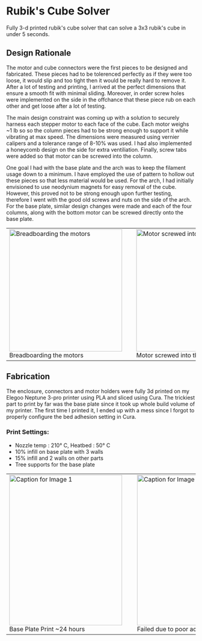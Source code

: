 # Rubik's Cube Solver

Fully 3-d printed rubik's cube solver that can solve a 3x3 rubik's cube in under 5 seconds.

## Design Rationale

The motor and cube connectors were the first pieces to be designed and fabricated. These pieces had to be tolerenced perfectly as if they were too loose, it would slip and too tight 
then it would be really hard to remove it. After a lot of testing and printing, I arrived at the perfect dimensions that ensure a smooth fit with minimal sliding. Moreover, in order
screw holes were implemented on the side in the offchance that these piece rub on each other and get loose after a lot of testing.

The main design constraint was coming up with a solution to securely harness each stepper motor to each face of the cube. Each motor weighs ~1 lb so 
so the column pieces had to be strong enough to support it while vibrating at max speed. The dimensions were measured using vernier calipers and a tolerance range of 8-10% was used.
I had also implemented a honeycomb design on the side for extra ventiliation. Finally, screw tabs were added so that motor can be screwed into the column. 

One goal I had with the base plate and the arch was to keep the filament usage down to a minimum. I have employed the use of pattern to hollow out these pieces so that less material would be used.
For the arch, I had initially envisioned to use neodynium magnets for easy removal of the cube. However, this proved not to be strong enough upon further testing, therefore I went with the good old 
screws and nuts on the side of the arch. For the base plate, similar design changes were made and each of the four columns, along with the bottom motor can be screwed directly onto the base plate.

<table align="center">
  <tr>
    <td style="padding-right: 30px;">
      <img src="https://github.com/user-attachments/assets/af84f4df-abf0-4c5d-814f-ecdae7307c24" width="300" height="325" alt="Breadboarding the motors">
      <br>
      <span>Breadboarding the motors</span>
    </td>
    <td style="padding-right: 30px;">
      <img src="https://github.com/user-attachments/assets/587ea7bb-412a-4587-a774-4b750834dfb9" width="300" height="325" alt="Motor screwed into the arch">
      <br>
      <span>Motor screwed into the arch</span>
    </td>
    <td>
      <img src="https://github.com/user-attachments/assets/33d7a88a-f11e-475a-b96d-aa0618fbc637" width="300" height="325" alt="Assmebly rendered in SolidWorks">
      <br>
      <span>Assmebly rendered in SolidWorks</span>
    </td>
  </tr>
</table>


## Fabrication
The enclosure, connectors and motor holders were fully 3d printed on my Elegoo Neptune 3-pro printer using PLA and sliced using Cura. The trickiest part to print by far was the base plate since it took up whole build volume of my printer. The first time I printed it, I ended up with a mess since I forgot to properly configure the bed adhesion setting in Cura.
### Print Settings:
  - Nozzle temp : 210° C, Heatbed : 50° C
  - 10% infill on base plate with 3 walls
  - 15% infill and 2 walls on other parts
  - Tree supports for the base plate

<table align="center">
  <tr>
    <td style="padding-right: 20px;">
      <img src="https://github.com/user-attachments/assets/a1777398-3f4c-4e38-b37d-64ee500cf129" width="300" height="400" alt="Caption for Image 1">
      <br>
      <span>Base Plate Print ~24 hours <span>
    </td>
    <td style="padding-left: 20px;">
      <img src="https://github.com/user-attachments/assets/d2b14d99-aa1b-4cbd-bc4d-afd8e5e15eba" width="300" height="400" alt="Caption for Image 2">
      <br>
      <span>Failed due to poor adhesion :(</span>
    </td>
  </tr>
</table>







